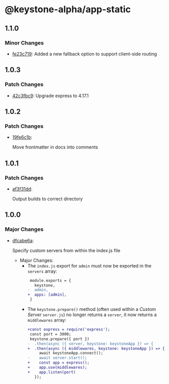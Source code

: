 # @keystone-alpha/app-static

## 1.1.0

### Minor Changes

- [fe23c719](https://github.com/keystonejs/keystone-5/commit/fe23c719): Added a new fallback option to support client-side routing

## 1.0.3

### Patch Changes

- [42c3fbc9](https://github.com/keystonejs/keystone-5/commit/42c3fbc9): Upgrade express to 4.17.1

## 1.0.2

### Patch Changes

- [19fe6c1b](https://github.com/keystonejs/keystone-5/commit/19fe6c1b):

  Move frontmatter in docs into comments

## 1.0.1

### Patch Changes

- [af3f31dd](https://github.com/keystonejs/keystone-5/commit/af3f31dd):

  Output builds to correct directory

## 1.0.0

### Major Changes

- [dfcabe6a](https://github.com/keystonejs/keystone-5/commit/dfcabe6a):

  Specify custom servers from within the index.js file

  - Major Changes:
    - The `index.js` export for `admin` must now be exported in the `servers`
      array:
      ```diff
       module.exports = {
         keystone,
      -  admin,
      +  apps: [admin],
       }
      ```
    - The `keystone.prepare()` method (often used within a _Custom Server_
      `server.js`) no longer returns a `server`, it now returns a `middlewares`
      array:
      ```diff
      +const express = require('express');
       const port = 3000;
       keystone.prepare({ port })
      -  .then(async ({ server, keystone: keystoneApp }) => {
      +  .then(async ({ middlewares, keystone: keystoneApp }) => {
           await keystoneApp.connect();
      -    await server.start();
      +    const app = express();
      +    app.use(middlewares);
      +    app.listen(port)
         });
      ```
